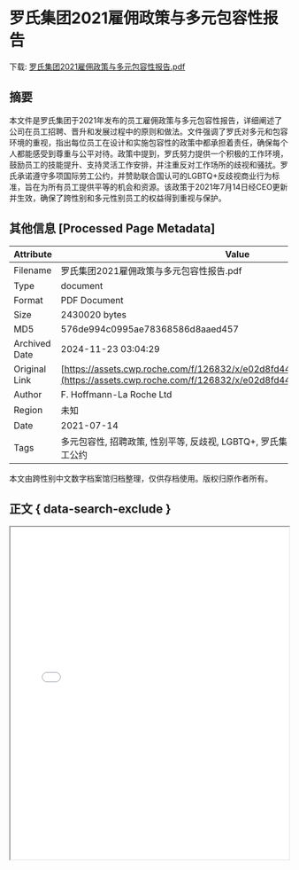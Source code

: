 # 罗氏集团2021雇佣政策与多元包容性报告

<!-- tcd_download_link -->
下载: <a href="../罗氏集团2021雇佣政策与多元包容性报告.pdf" download>罗氏集团2021雇佣政策与多元包容性报告.pdf</a>
<!-- tcd_download_link_end -->

## 摘要

<!-- tcd_abstract -->
本文件是罗氏集团于2021年发布的员工雇佣政策与多元包容性报告，详细阐述了公司在员工招聘、晋升和发展过程中的原则和做法。文件强调了罗氏对多元和包容环境的重视，指出每位员工在设计和实施包容性的政策中都承担着责任，确保每个人都能感受到尊重与公平对待。政策中提到，罗氏努力提供一个积极的工作环境，鼓励员工的技能提升、支持灵活工作安排，并注重反对工作场所的歧视和骚扰。罗氏承诺遵守多项国际劳工公约，并赞助联合国认可的LGBTQ+反歧视商业行为标准，旨在为所有员工提供平等的机会和资源。该政策于2021年7月14日经CEO更新并生效，确保了跨性别和多元性别员工的权益得到重视与保护。

<!-- tcd_abstract_end -->

## 其他信息 [Processed Page Metadata]

| Attribute       | Value                                  |
|-----------------|----------------------------------------|
| Filename        | 罗氏集团2021雇佣政策与多元包容性报告.pdf                             |
| Type            | document                                 |
| Format          | PDF Document                               |
| Size            | 2430020 bytes                           |
| MD5             | 576de994c0995ae78368586d8aaed457                                  |
| Archived Date   | 2024-11-23 03:04:29                             |
| Original Link   | [https://assets.cwp.roche.com/f/126832/x/e02d8fd446/employment_policy_cn.pdf](https://assets.cwp.roche.com/f/126832/x/e02d8fd446/employment_policy_cn.pdf)                         |
| Author          | F. Hoffmann-La Roche Ltd                               |
| Region          | 未知                               |
| Date            | 2021-07-14                                 |
| Tags            | 多元包容性, 招聘政策, 性别平等, 反歧视, LGBTQ+, 罗氏集团, 员工权益, 工作环境, 国际劳工公约                                 |

本文由跨性别中文数字档案馆归档整理，仅供存档使用。版权归原作者所有。


## 正文 { data-search-exclude }

<!-- tcd_main_text -->
<iframe src="../罗氏集团2021雇佣政策与多元包容性报告.pdf" width="100%" height="600px">
    <p>无法显示PDF，请下载查看。</p>
</iframe>
<!-- tcd_main_text_end -->

